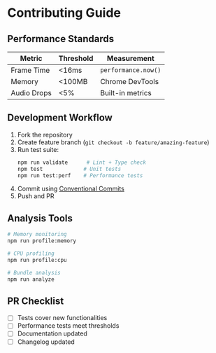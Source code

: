 # Contributing Guide

## Performance Standards

| Metric | Threshold | Measurement |
|--------|-----------|-------------|
| Frame Time | <16ms | `performance.now()` |
| Memory | <100MB | Chrome DevTools |
| Audio Drops | <5% | Built-in metrics |

## Development Workflow

1. Fork the repository
2. Create feature branch (`git checkout -b feature/amazing-feature`)
3. Run test suite:
   ```bash
   npm run validate      # Lint + Type check
   npm test             # Unit tests
   npm run test:perf    # Performance tests
   ```
4. Commit using [Conventional Commits](https://www.conventionalcommits.org/)
5. Push and PR

## Analysis Tools

```bash
# Memory monitoring
npm run profile:memory

# CPU profiling
npm run profile:cpu

# Bundle analysis
npm run analyze
```

## PR Checklist

- [ ] Tests cover new functionalities
- [ ] Performance tests meet thresholds
- [ ] Documentation updated
- [ ] Changelog updated
